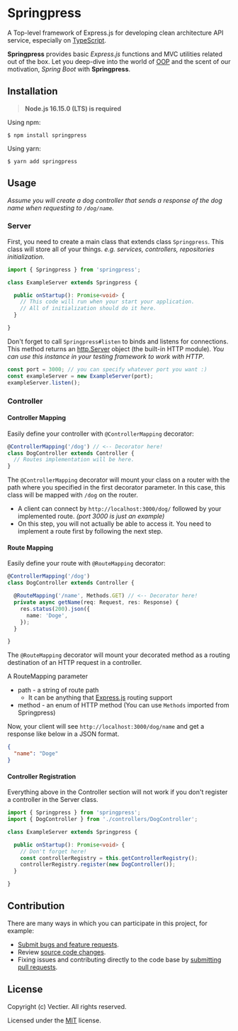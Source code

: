 # Springpress

A Top-level framework of Express.js for developing clean architecture API service, especially on [TypeScript](https://github.com/microsoft/TypeScript).

**Springpress** provides basic *Express.js* functions and MVC utilities related out of the box. Let you deep-dive into the world of [OOP](https://developer.mozilla.org/en-US/docs/Learn/JavaScript/Objects/Object-oriented_programming) and the scent of our motivation, *Spring Boot* with **Springpress**.

## Installation

> **Node.js 16.15.0 (LTS) is required**

Using npm:
```
$ npm install springpress
```

Using yarn:
```
$ yarn add springpress
```

## Usage

*Assume you will create a dog controller that sends a response of the dog name when requesting to `/dog/name`.*

### Server

First, you need to create a main class that extends class `Springpress`. This class will store all of your things. *e.g. services, controllers, repositories initialization*.

```ts
import { Springpress } from 'springpress';

class ExampleServer extends Springpress {

  public onStartup(): Promise<void> {
    // This code will run when your start your application.
    // All of initialization should do it here.
  }

}
```

Don't forget to call `Springpress#listen` to binds and listens for connections. This method returns an [http.Server](https://nodejs.org/docs/latest-v16.x/api/http.html#class-httpserver) object (the built-in HTTP module). *You can use this instance in your testing framework to work with HTTP*.

```ts
const port = 3000; // you can specify whatever port you want :)
const exampleServer = new ExampleServer(port);
exampleServer.listen();
```

### Controller

#### Controller Mapping

Easily define your controller with `@ControllerMapping` decorator:

```ts
@ControllerMapping('/dog') // <-- Decorator here!
class DogController extends Controller {
  // Routes implementation will be here.
}
```

The `@ControllerMapping` decorator will mount your class on a router with the path where you specified in the first decorator parameter. In this case, this class will be mapped with `/dog` on the router.

- A client can connect by `http://localhost:3000/dog/` followed by your implemented route. *(port 3000 is just an example)*
- On this step, you will not actually be able to access it. You need to implement a route first by following the next step.

#### Route Mapping

Easily define your route with `@RouteMapping` decorator:

```ts
@ControllerMapping('/dog')
class DogController extends Controller {

  @RouteMapping('/name', Methods.GET) // <-- Decorator here!
  private async getName(req: Request, res: Response) {
    res.status(200).json({
      name: 'Doge',
    });
  }

}
```

The `@RouteMapping` decorator will mount your decorated method as a routing destination of an HTTP request in a controller.

A RouteMapping parameter
- path - a string of route path
  - It can be anything that [Express.js](https://expressjs.com/en/guide/routing.html) routing support
- method - an enum of HTTP method (You can use `Methods` imported from Springpress)

Now, your client will see `http://localhost:3000/dog/name` and get a response like below in a JSON format.

```json
{
  "name": "Doge"
}
```

#### Controller Registration

Everything above in the Controller section will not work if you don't register a controller in the Server class.

```ts
import { Springpress } from 'springpress';
import { DogController } from './controllers/DogController';

class ExampleServer extends Springpress {

  public onStartup(): Promise<void> {
    // Don't forget here!
    const controllerRegistry = this.getControllerRegistry();
    controllerRegistry.register(new DogController());
  }

}
```

## Contribution

There are many ways in which you can participate in this project, for example:

- [Submit bugs and feature requests](https://github.com/riflowth/springpress/issues).
- Review [source code changes](https://github.com/riflowth/tier-discord-bot/pulls).
- Fixing issues and contributing directly to the code base by [submitting pull requests](https://github.com/riflowth/tier-discord-bot/pulls).

## License

Copyright (c) Vectier. All rights reserved.

Licensed under the [MIT](https://github.com/riflowth/nextpress/blob/main/LICENSE) license.
